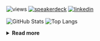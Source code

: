 ![views](https://komarev.com/ghpvc/?username=chck&color=blueviolet)
[![speakerdeck](https://img.shields.io/badge/Speaker_Deck-chck-8a2be2?style=flat-square&logo=speaker-deck)](https://speakerdeck.com/chck)
[![linkedin](https://img.shields.io/badge/LinkedIn-chck-8a2be2?style=flat-square&logo=linkedin)](https://www.linkedin.com/in/chck/)

<p align="left"> 
  <img alt="GitHub Stats" align="center" height="150" src="https://github-readme-stats-nine-umber-51.vercel.app/api?username=chck&count_private=true&show_icons=true&hide_title=true&theme=buefy" />
  <img alt="Top Langs" align="center" height="150" src="https://github-readme-stats-nine-umber-51.vercel.app/api/top-langs/?username=chck&layout=compact&count_private=true&show_icons=true&hide_title=true&theme=buefy" />
</p>

<details>
  <summary><b>Read more</b></summary>
  <br>

  <!--START_SECTION:waka-->
**🐱 My GitHub Data** 

> 📦 125.5 kB Used in GitHub's Storage 
 > 
> 🏆 360 Contributions in the Year 2025
 > 
> 💼 Opted to Hire
 > 
> 📜 133 Public Repositories 
 > 
> 🔑 24 Private Repositories 
 > 
**I'm a Night 🦉** 

```text
🌞 Morning                1235 commits        ████░░░░░░░░░░░░░░░░░░░░░   16.61 % 
🌆 Daytime                2252 commits        ████████░░░░░░░░░░░░░░░░░   30.29 % 
🌃 Evening                2092 commits        ███████░░░░░░░░░░░░░░░░░░   28.14 % 
🌙 Night                  1855 commits        ██████░░░░░░░░░░░░░░░░░░░   24.95 % 
```
📅 **I'm Most Productive on Thursday** 

```text
Monday                   1403 commits        █████░░░░░░░░░░░░░░░░░░░░   18.87 % 
Tuesday                  1112 commits        ████░░░░░░░░░░░░░░░░░░░░░   14.96 % 
Wednesday                1320 commits        ████░░░░░░░░░░░░░░░░░░░░░   17.76 % 
Thursday                 1660 commits        ██████░░░░░░░░░░░░░░░░░░░   22.33 % 
Friday                   783 commits         ███░░░░░░░░░░░░░░░░░░░░░░   10.53 % 
Saturday                 484 commits         ██░░░░░░░░░░░░░░░░░░░░░░░   06.51 % 
Sunday                   672 commits         ██░░░░░░░░░░░░░░░░░░░░░░░   09.04 % 
```


📊 **This Week I Spent My Time On** 

```text
💬 Programming Languages: 
Terraform                7 hrs 5 mins        ███████████░░░░░░░░░░░░░░   43.61 % 
YAML                     2 hrs 46 mins       ████░░░░░░░░░░░░░░░░░░░░░   17.11 % 
Rust                     1 hr 44 mins        ███░░░░░░░░░░░░░░░░░░░░░░   10.67 % 
TOML                     1 hr 18 mins        ██░░░░░░░░░░░░░░░░░░░░░░░   08.08 % 
Docker                   1 hr 2 mins         ██░░░░░░░░░░░░░░░░░░░░░░░   06.42 % 

🔥 Editors: 
PyCharm                  7 hrs 47 mins       ████████████░░░░░░░░░░░░░   47.91 % 
RustRover                3 hrs 50 mins       ██████░░░░░░░░░░░░░░░░░░░   23.63 % 
Zed                      3 hrs 44 mins       ██████░░░░░░░░░░░░░░░░░░░   22.98 % 
Neovim                   35 mins             █░░░░░░░░░░░░░░░░░░░░░░░░   03.61 % 
Obsidian                 18 mins             ░░░░░░░░░░░░░░░░░░░░░░░░░   01.86 % 
```

**I Mostly Code in Python** 

```text
Python                   47 repos            █████████░░░░░░░░░░░░░░░░   34.31 % 
Jupyter Notebook         19 repos            ███░░░░░░░░░░░░░░░░░░░░░░   13.87 % 
Ruby                     11 repos            ██░░░░░░░░░░░░░░░░░░░░░░░   08.03 % 
Rust                     8 repos             █░░░░░░░░░░░░░░░░░░░░░░░░   05.84 % 
TypeScript               6 repos             █░░░░░░░░░░░░░░░░░░░░░░░░   04.38 % 
```



**Timeline**

![Lines of Code chart](https://raw.githubusercontent.com/chck/chck/main/assets/bar_graph.png)


 Last Updated on 2025-04-14 02:07 UTC
<!--END_SECTION:waka-->
</details>

